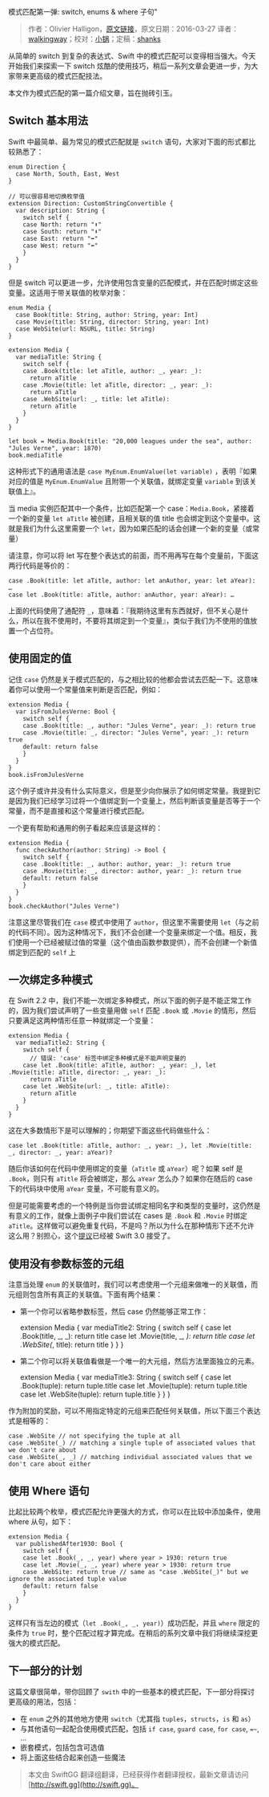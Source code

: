 模式匹配第一弹: switch, enums & where 子句"

> 作者：Olivier Halligon，[原文链接](http://alisoftware.github.io/swift/2016/03/27/pattern-matching-1/)，原文日期：2016-03-27
> 译者：[walkingway](http://chengway.in/)；校对：[小锅](http://www.swiftyper.com)；定稿：[shanks](http://codebuild.me/)
  









从简单的 switch 到复杂的表达式、Swift 中的模式匹配可以变得相当强大。今天开始我们来探索一下 switch 炫酷的使用技巧，稍后一系列文章会更进一步，为大家带来更高级的模式匹配技法。

本文作为模式匹配的第一篇介绍文章，旨在抛砖引玉。



## Switch 基本用法

Swift 中最简单、最为常见的模式匹配就是 `switch` 语句，大家对下面的形式都比较熟悉了：

    
    enum Direction {
      case North, South, East, West
    }
    
    // 可以很容易地切换枚举值
    extension Direction: CustomStringConvertible {
      var description: String {
        switch self {
        case North: return "⬆️"
        case South: return "⬇️"
        case East: return "➡️"
        case West: return "⬅️"
        }
      }
    }

但是 switch 可以更进一步，允许使用包含变量的匹配模式，并在匹配时绑定这些变量。这适用于带关联值的枚举对象：

    
    enum Media {
      case Book(title: String, author: String, year: Int)
      case Movie(title: String, director: String, year: Int)
      case WebSite(url: NSURL, title: String)
    }
    
    extension Media {
      var mediaTitle: String {
        switch self {
        case .Book(title: let aTitle, author: _, year: _):
          return aTitle
        case .Movie(title: let aTitle, director: _, year: _):
          return aTitle
        case .WebSite(url: _, title: let aTitle):
          return aTitle
        }
      }
    }
    
    let book = Media.Book(title: "20,000 leagues under the sea", author: "Jules Verne", year: 1870)
    book.mediaTitle

这种形式下的通用语法是 `case MyEnum.EnumValue(let variable)` ，表明『如果对应的值是 `MyEnum.EnumValue` 且附带一个关联值，就绑定变量 `variable` 到该关联值上』。

当 media 实例匹配其中一个条件，比如匹配第一个 case：`Media.Book`，紧接着一个新的变量 `let aTitle` 被创建，且相关联的值 title 也会绑定到这个变量中。这就是我们为什么这里需要一个 `let`，因为如果匹配的话会创建一个新的变量（或常量）

请注意，你可以将 let 写在整个表达式的前面，而不用再写在每个变量前，下面这两行代码是等价的：

    
    case .Book(title: let aTitle, author: let anAuthor, year: let aYear): …
    case let .Book(title: aTitle, author: anAuthor, year: aYear): …

上面的代码使用了通配符 `_`，意味着：『我期待这里有东西就好，但不关心是什么，所以在我不使用时，不要将其绑定到一个变量』，类似于我们为不使用的值放置一个占位符。

## 使用固定的值

记住 `case` 仍然是关于模式匹配的，与之相比较的他都会尝试去匹配一下。这意味着你可以使用一个常量值来判断是否匹配，例如：

    
    extension Media {
      var isFromJulesVerne: Bool {
        switch self {
        case .Book(title: _, author: "Jules Verne", year: _): return true
        case .Movie(title: _, director: "Jules Verne", year: _): return true
        default: return false
        }
      }
    }
    book.isFromJulesVerne

这个例子或许并没有什么实际意义，但是至少向你展示了如何绑定常量。我提到它是因为我们已经学习过将一个值绑定到一个变量上，然后判断该变量是否等于一个常量，而不是直接和这个常量进行模式匹配。

一个更有帮助和通用的例子看起来应该是这样的：

    
    extension Media {
      func checkAuthor(author: String) -> Bool {
        switch self {
        case .Book(title: _, author: author, year: _): return true
        case .Movie(title: _, director: author, year: _): return true
        default: return false
        }
      }
    }
    book.checkAuthor("Jules Verne")

注意这里尽管我们在 `case` 模式中使用了 `author`，但这里不需要使用 `let`（与之前的代码不同）。因为这种情况下，我们不会创建一个变量来绑定一个值。相反，我们使用一个已经被赋过值的常量（这个值由函数参数提供），而不会创建一个新值绑定到匹配的 `self` 上 

## 一次绑定多种模式

在 Swift 2.2 中，我们不能一次绑定多种模式，所以下面的例子是不能正常工作的，因为我们尝试声明了一些变量用做 `self` 匹配 `.Book` 或 `.Movie` 的情形，然后只要满足这两种情形任意一种就绑定一个变量：

    
    extension Media {
      var mediaTitle2: String {
        switch self {
          // 错误: 'case' 标签中绑定多种模式是不能声明变量的
        case let .Book(title: aTitle, author: _, year: _), let .Movie(title: aTitle, director: _, year: _):
          return aTitle
        case let .WebSite(url: _, title: aTitle):
          return aTitle
        }
      }
    }

这在大多数情形下是可以理解的；你期望下面这些代码做些什么：

    
    case let .Book(title: aTitle, author: _, year: _), let .Movie(title: _, director: _, year: aYear)?

随后你该如何在代码中使用绑定的变量（`aTitle` 或 `aYear`）呢？如果 self 是 `.Book`，则只有 `aTitle` 将会被绑定，那么 `aYear` 怎么办？如果你在随后的 case 下的代码块中使用 `aYear` 变量，不可能有意义的。

但是可能需要考虑的一个特例是当你尝试绑定相同名字和类型的变量时，这仍然是有意义的工作，就像上面例子中我们尝试在 cases 是 `.Book` 和 `.Movie` 时绑定 `aTitle`。这样做可以避免重复代码，不是吗？所以为什么在那种情形下还不允许这么用？别担心，这个[提议](https://github.com/apple/swift-evolution/blob/master/proposals/0043-declare-variables-in-case-labels-with-multiple-patterns.md)已经被 Swift 3.0 接受了。

## 使用没有参数标签的元组

注意当处理 `enum` 的关联值时，我们可以考虑使用一个元组来做唯一的关联值，而元组则包含所有真正的关联值。下面有两个结果：

+ 第一个你可以省略参数标签，然后 case 仍然能够正常工作：

    
    extension Media {
      var mediaTitle2: String {
        switch self {
        case let .Book(title, _, _): return title
        case let .Movie(title, _, _): return title
        case let .WebSite(_, title): return title
        }
      }
    }

+ 第二个你可以将关联值看做是一个唯一的大元组，然后方法里面独立的元素。

    
    extension Media {
      var mediaTitle3: String {
        switch self {
        case let .Book(tuple): return tuple.title
        case let .Movie(tuple): return tuple.title
        case let .WebSite(tuple): return tuple.title
        }
      }
    }

作为附加的奖励，可以不用指定特定的元组来匹配任何关联值，所以下面三个表达式是相等的：

    
    case .WebSite // not specifying the tuple at all
    case .WebSite(_) // matching a single tuple of associated values that we don't care about
    case .WebSite(_, _) // matching individual associated values that we don't care about either

## 使用 Where 语句

比起比较两个枚举，模式匹配允许更强大的方式，你可以在比较中添加条件，使用 where 从句，如下：

    
    extension Media {
      var publishedAfter1930: Bool {
        switch self {
        case let .Book(_, _, year) where year > 1930: return true
        case let .Movie(_, _, year) where year > 1930: return true
        case .WebSite: return true // same as "case .WebSite(_)" but we ignore the associated tuple value
        default: return false
        }
      }
    }

这样只有当左边的模式（`let .Book(_, _, year)`）成功匹配，并且 `where` 限定的条件为 `true` 时，整个匹配过程才算完成。在稍后的系列文章中我们将继续深挖更强大的模式匹配。

## 下一部分的计划

这篇文章很简单，带你回顾了 `swith` 中的一些基本的模式匹配，下一部分将探讨更高级的用法，包括：

+ 在 `enum` 之外的其他地方使用 `switch`（尤其指 `tuples`，`structs`，`is` 和 `as`）
+ 与其他语句一起配合使用模式匹配，包括 `if case`, `guard case`, `for case`, `=~`, …
+ 嵌套模式，包括包含可选值
+ 将上面这些结合起来创造一些魔法  
> 本文由 SwiftGG 翻译组翻译，已经获得作者翻译授权，最新文章请访问 [http://swift.gg](http://swift.gg)。